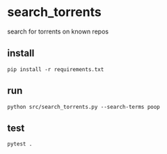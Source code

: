 # search_torrents
search for torrents on known repos
## install
```shell
pip install -r requirements.txt
```
## run
```shell
python src/search_torrents.py --search-terms poop
```
## test
```shell
pytest .
```